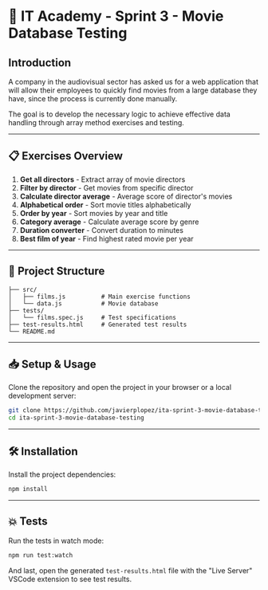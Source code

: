 # 📑 IT Academy - Sprint 3 - Movie Database Testing

## Introduction

A company in the audiovisual sector has asked us for a web application that will allow their employees to quickly find movies from a large database they have, since the process is currently done manually.

The goal is to develop the necessary logic to achieve effective data handling through array method exercises and testing.

---

## 📋 Exercises Overview

1. **Get all directors** - Extract array of movie directors
2. **Filter by director** - Get movies from specific director
3. **Calculate director average** - Average score of director's movies
4. **Alphabetical order** - Sort movie titles alphabetically
5. **Order by year** - Sort movies by year and title
6. **Category average** - Calculate average score by genre
7. **Duration converter** - Convert duration to minutes
8. **Best film of year** - Find highest rated movie per year

---

## 🎯 Project Structure

```
├── src/
│   ├── films.js          # Main exercise functions
│   └── data.js           # Movie database
├── tests/
│   └── films.spec.js     # Test specifications
├── test-results.html     # Generated test results
└── README.md
```

---

## 📥 Setup & Usage

Clone the repository and open the project in your browser or a local development server:

```bash
git clone https://github.com/javierplopez/ita-sprint-3-movie-database-testing.git
cd ita-sprint-3-movie-database-testing
```

---

## 🛠️ Installation

Install the project dependencies:

```bash
npm install
```

---

## 💥 Tests

Run the tests in watch mode:

```bash
npm run test:watch
```

And last, open the generated `test-results.html` file with the "Live Server" VSCode extension to see test results.